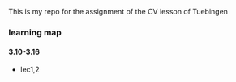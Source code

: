 This is my repo for the assignment of the CV lesson of Tuebingen
### learning map
#### 3.10-3.16 
* lec1,2
